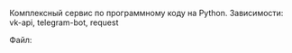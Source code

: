 Комплексный сервис по программному коду на Python.
Зависимости:
vk-api, telegram-bot, request

Файл:

